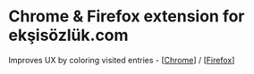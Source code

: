 # Chrome & Firefox extension for ekşisözlük.com

Improves UX by coloring visited entries - [[Chrome](https://chrome.google.com/webstore/detail/eksidost/fijfjdcndlannffohoedgehmcijemhak)] / [[Firefox](https://addons.mozilla.org/en-US/firefox/addon/eksiplus/)]
